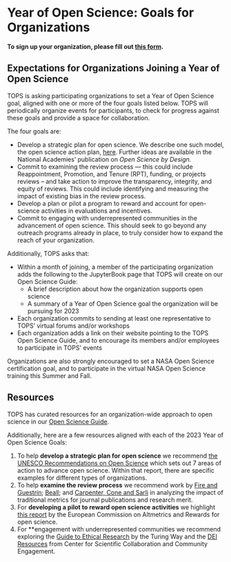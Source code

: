 # Year of Open Science: Goals for Organizations

**To sign up your organization, please fill out [this form](https://forms.gle/KPKaejc2WP7dm5XVA).**

## Expectations for Organizations Joining a Year of Open Science 

TOPS is asking participating organizations to set a Year of Open Science goal, aligned with one or more of the four goals listed below. TOPS will periodically organize events for participants, to check for progress against these goals and provide a space for collaboration. 

The four goals are:
* Develop a strategic plan for open science. We describe one such model, the open science action plan, [here](https://nasa.github.io/Transform-to-Open-Science-Book/Open_Science_Cookbook/Your_Organizations_Open_Science_Journey.html#develop-governance-frameworks-and-policies-to-support-open-science-action-plans). Further ideas are available in the National Academies’ publication on *Open Science by Design.*
* Commit to examining the review process — this could include Reappointment, Promotion, and Tenure (RPT), funding, or projects reviews – and take action to improve the transparency, integrity, and equity of reviews. This could include identifying and measuring the impact of existing bias in the review process.
* Develop a plan or pilot a program to reward and account for open-science activities in evaluations and incentives.
* Commit to engaging with underrepresented communities in the advancement of open science. This should seek to go beyond any outreach programs already in place, to truly consider how to expand the reach of your organization. 

Additionally, TOPS asks that:
* Within a month of joining, a member of the participating organization adds the following to the JupyterBook page that TOPS will create on our Open Science Guide:
     * A brief description about how the organization supports open science
     * A summary of a Year of Open Science goal the organization will be pursuing for 2023
* Each organization commits to sending at least one representative to TOPS’ virtual forums and/or workshops
* Each organization adds a link on their website pointing to the TOPS Open Science Guide, and to encourage its members and/or employees to participate in TOPS' events

Organizations are also strongly encouraged to set a NASA Open Science certification goal, and to participate in the virtual NASA Open Science training this Summer and Fall.

## Resources

TOPS has curated resources for an organization-wide approach to open science in our [Open Science Guide](/Open_Science_Cookbook/Your_Organizations_Open_Science_Journey.md). 

Additionally, here are a few resources aligned with each of the 2023 Year of Open Science Goals:
1. To help **develop a strategic plan for open science** we recommend [the UNESCO Recommendations on Open Science](https://en.unesco.org/science-sustainable-future/open-science/recommendation) which sets out 7 areas of action to advance open science. Within that report, there are specific examples for different types of organizations.  
2. To help **examine the review process** we recommend work by [Fire and Guestrin](https://academic.oup.com/gigascience/article/8/6/giz053/5506490); [Beall](https://pubs.acs.org/doi/10.1021/acs.jpclett.5b00910); and [Carpenter, Cone and Sarli](https://www.ncbi.nlm.nih.gov/pmc/articles/PMC4987709/) in analyzing the impact of traditional metrics for journal publications and research merit.
3. For **developing a pilot to reward open science activities** we highlight [this report](https://ec.europa.eu/research-and-innovation/sites/default/files/rio/report/MLE%2520OS_Final%2520Report_0.pdf) by the European Commission on Altmetrics and Rewards for open science.
4. For **engagement with underrepresented communities we recommend exploring the [Guide to Ethical Research](https://the-turing-way.netlify.app/ethical-research/ethical-research.html) by the Turing Way and the [DEI Resources](https://www.cscce.org/resources/dei/) from Center for Scientific Collaboration and Community Engagement.
